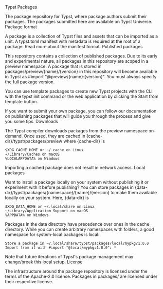 Typst Packages

The package repository for Typst, where package authors submit their packages. The packages submitted here are available on Typst Universe.
Package format

A package is a collection of Typst files and assets that can be imported as a unit. A typst.toml manifest with metadata is required at the root of a package. Read more about the manifest format.
Published packages

This repository contains a collection of published packages. Due to its early and experimental nature, all packages in this repository are scoped in a preview namespace. A package that is stored in packages/preview/{name}/{version} in this repository will become available in Typst as #import "@preview/{name}:{version}". You must always specify the full package version.

You can use template packages to create new Typst projects with the CLI with the typst init command or the web application by clicking the Start from template button.

If you want to submit your own package, you can follow our documentation on publishing packages that will guide you through the process and give you some tips.
Downloads

The Typst compiler downloads packages from the preview namespace on-demand. Once used, they are cached in {cache-dir}/typst/packages/preview where {cache-dir} is

    $XDG_CACHE_HOME or ~/.cache on Linux
    ~/Library/Caches on macOS
    %LOCALAPPDATA% on Windows

Importing a cached package does not result in network access.
Local packages

Want to install a package locally on your system without publishing it or experiment with it before publishing? You can store packages in {data-dir}/typst/packages/{namespace}/{name}/{version} to make them available locally on your system. Here, {data-dir} is

    $XDG_DATA_HOME or ~/.local/share on Linux
    ~/Library/Application Support on macOS
    %APPDATA% on Windows

Packages in the data directory have precedence over ones in the cache directory. While you can create arbitrary namespaces with folders, a good namespace for system-local packages is local:

    Store a package in ~/.local/share/typst/packages/local/mypkg/1.0.0
    Import from it with #import "@local/mypkg:1.0.0": *

Note that future iterations of Typst's package management may change/break this local setup.
License

The infrastructure around the package repository is licensed under the terms of the Apache-2.0 license. Packages in packages/ are licensed under their respective license.
